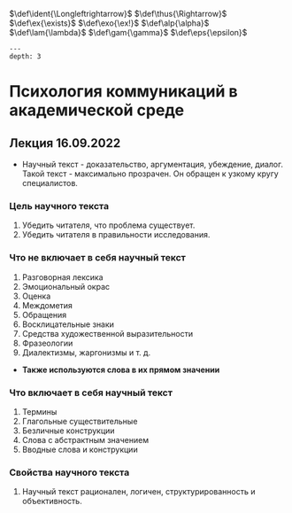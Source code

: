 <!-- Macros: start -->
$\newcommand{\block}[2]{\begin{#1} #2 \end{#1}}$
$\newcommand{\cases}[1]{\block{cases}{#1}}$
$\def\ident{\Longleftrightarrow}$
$\def\thus{\Rightarrow}$
$\newcommand{\set}[1]{ \{ #1 \} }$
$\newcommand{\bigset}[1]{ \left \{ #1 \right \} }$
$\newcommand{\bracs}[1]{ ( #1 ) }$
$\newcommand{\bigbracs}[1]{ \left ( #1 \right ) }$
$\newcommand{\bkets}[1]{\langle #1 \rangle}$
$\newcommand{\bigbkets}[1]{\left \langle #1 \right \rangle}$
$\newcommand{\mat}[1]{\block{Vmatrix}{#1}}$
$\newcommand{\det}[1]{\block{vmatrix}{#1}}$
$\newcommand{\pmat}[1]{\block{pmatrix}{#1}}$
$\newcommand{\emat}[1]{\block{matrix}{#1}}$
$\renewcommand{\geq}{\geqslant}$
$\renewcommand{\leq}{\leqslant}$
$\newcommand{\upline}[1]{\overline{#1}}$
$\newcommand{\dnline}[1]{\underline{#1}}$
$\def\ex{\exists}$
$\def\exo{\ex!}$
$\renewcommand{\phi}{\varphi}$
$\renewcommand{\epsilon}{\varepsilon}$
$\def\alp{\alpha}$
$\def\lam{\lambda}$
$\def\gam{\gamma}$
$\def\eps{\epsilon}$
$\newcommand{\NN}{\mathbb{N}}$
$\newcommand{\ZZ}{\mathbb{Z}}$
$\newcommand{\RR}{\mathbb{R}}$
$\newcommand{\CC}{\mathbb{C}}$
$\newcommand{\FF}{\mathbb{F}}$
$\newcommand{\QQ}{\mathbb{Q}}$
$\newcommand{\EE}{\mathbb{E}}$
$\newcommand\E{\mathbbold{e}}$
$\newcommand\F{\mathbbold{f}}$
$\newcommand\G{\mathbbold{g}}$
$\renewcommand{\int}{\intop}$
$\newcommand{\ans}[1]{\textbf{Ответ}: #1.}$
$\newcommand{\norm}[1]{\left \lVert #1 \right \rVert}$
$\newcommand{\ord}[1]{\operatorname{ord}(#1)}$
$\renewcommand{\gcd}{\text{НОД}}$
$\newcommand{\lcm}{\text{НОК}}$
<!-- Macros: end -->  
```{contents} Психология коммуникаций в академической среде  
---  
depth: 3  
```  
# Психология коммуникаций в академической среде  

## Лекция 16.09.2022  


- Научный текст  - доказательство, аргументация, убеждение, диалог. Такой текст - максимально прозрачен. Он обращен к узкому кругу специалистов.  

### Цель научного текста  
1. 	Убедить читателя, что проблема существует.  
2. 	Убедить читателя в правильности исследования.  

### Что не включает в себя научный текст  

1. Разговорная лексика  
2. Эмоциональный окрас  
3. Оценка  
4. Междометия  
5. Обращения  
6. Восклицательные знаки  
7. Средства художественной выразительности  
8. Фразеологии  
9. Диалектизмы, жаргонизмы и т. д.  

- **Также используются слова в их прямом значении**  

### Что включает в себя научный текст  
1. Термины  
2. Глагольные существительные  
3. Безличные конструкции  
4. Слова с абстрактным значением  
5. Вводные слова и конструкции  

### Свойства научного текста  
1. Научный текст рационален, логичен, структурированность и объективность.  

